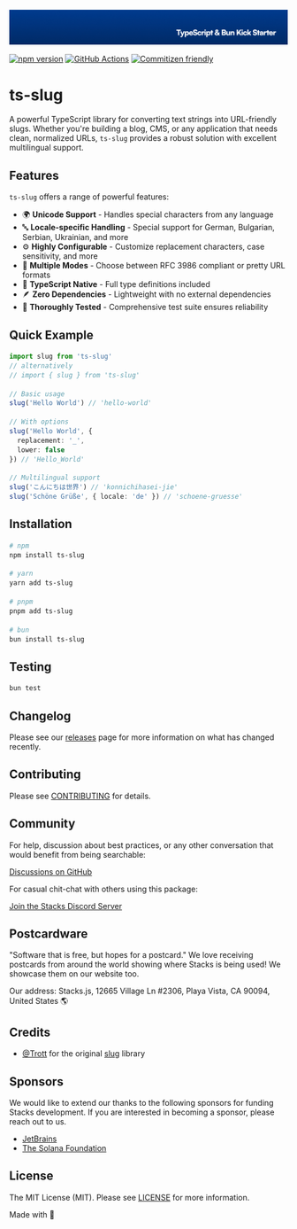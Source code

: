 <p align="center"><img src=".github/art/cover.jpg" alt="Social Card of this repo"></p>

[![npm version][npm-version-src]][npm-version-href]
[![GitHub Actions][github-actions-src]][github-actions-href]
[![Commitizen friendly](https://img.shields.io/badge/commitizen-friendly-brightgreen.svg)](http://commitizen.github.io/cz-cli/)
<!-- [![npm downloads][npm-downloads-src]][npm-downloads-href] -->
<!-- [![Codecov][codecov-src]][codecov-href] -->

# ts-slug

A powerful TypeScript library for converting text strings into URL-friendly slugs. Whether you're building a blog, CMS, or any application that needs clean, normalized URLs, `ts-slug` provides a robust solution with excellent multilingual support.

## Features

`ts-slug` offers a range of powerful features:

- 🌍 **Unicode Support** - Handles special characters from any language
- 🔤 **Locale-specific Handling** - Special support for German, Bulgarian, Serbian, Ukrainian, and more
- ⚙️ **Highly Configurable** - Customize replacement characters, case sensitivity, and more
- 🔄 **Multiple Modes** - Choose between RFC 3986 compliant or pretty URL formats
- 📝 **TypeScript Native** - Full type definitions included
- 🪶 **Zero Dependencies** - Lightweight with no external dependencies
- 🧪 **Thoroughly Tested** - Comprehensive test suite ensures reliability

## Quick Example

```ts
import slug from 'ts-slug'
// alternatively
// import { slug } from 'ts-slug'

// Basic usage
slug('Hello World') // 'hello-world'

// With options
slug('Hello World', {
  replacement: '_',
  lower: false
}) // 'Hello_World'

// Multilingual support
slug('こんにちは世界') // 'konnichihasei-jie'
slug('Schöne Grüße', { locale: 'de' }) // 'schoene-gruesse'
```

## Installation

```bash
# npm
npm install ts-slug

# yarn
yarn add ts-slug

# pnpm
pnpm add ts-slug

# bun
bun install ts-slug
```

## Testing

```bash
bun test
```

## Changelog

Please see our [releases](https://github.com/stackjs/ts-slug/releases) page for more information on what has changed recently.

## Contributing

Please see [CONTRIBUTING](.github/CONTRIBUTING.md) for details.

## Community

For help, discussion about best practices, or any other conversation that would benefit from being searchable:

[Discussions on GitHub](https://github.com/stacksjs/ts-slug/discussions)

For casual chit-chat with others using this package:

[Join the Stacks Discord Server](https://discord.gg/stacksjs)

## Postcardware

"Software that is free, but hopes for a postcard." We love receiving postcards from around the world showing where Stacks is being used! We showcase them on our website too.

Our address: Stacks.js, 12665 Village Ln #2306, Playa Vista, CA 90094, United States 🌎

## Credits

- [@Trott](https://github.com/Trott) for the original [slug](https://github.com/Trott/slug) library

## Sponsors

We would like to extend our thanks to the following sponsors for funding Stacks development. If you are interested in becoming a sponsor, please reach out to us.

- [JetBrains](https://www.jetbrains.com/)
- [The Solana Foundation](https://solana.com/)

## License

The MIT License (MIT). Please see [LICENSE](LICENSE.md) for more information.

Made with 💙

<!-- Badges -->
[npm-version-src]: https://img.shields.io/npm/v/ts-slug?style=flat-square
[npm-version-href]: https://npmjs.com/package/ts-slug
[github-actions-src]: https://img.shields.io/github/actions/workflow/status/stacksjs/ts-slug/ci.yml?style=flat-square&branch=main
[github-actions-href]: https://github.com/stacksjs/ts-slug/actions?query=workflow%3Aci

<!-- [codecov-src]: https://img.shields.io/codecov/c/gh/stacksjs/ts-slug/main?style=flat-square
[codecov-href]: https://codecov.io/gh/stacksjs/ts-slug -->
